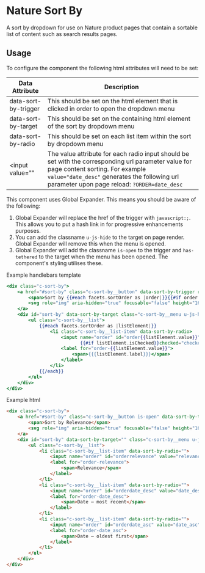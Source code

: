 # Nature Sort By

A sort by dropdown for use on Nature product pages that contain a sortable list of content such as search results pages.

## Usage

To configure the component the following html attributes will need to be set:

| Data Attribute          | Description                                                                                 | 
|-------------------------|---------------------------------------------------------------------------------------------|
| data-sort-by-trigger    | This should be set on the html element that is clicked in order to open the dropdown menu   |
| data-sort-by-target     | This should be set on the containing html element of the sort by dropdown menu              |
| data-sort-by-radio      | This should be set on each list item within the sort by dropdown menu                       |
| <input value=""         | The value attribute for each radio input should be set with the corresponding url parameter value for page content sorting. For example `value="date_desc"` generates the following url parameter upon page reload: `?ORDER=date_desc`  |

This component uses Global Expander. This means you should be aware of the following:
1. Global Expander will replace the href of the trigger with `javascript:;`. This allows you to put a hash link in for progressive enhancements purposes.
2. You can add the classname `u-js-hide` to the target on page render. Global Expander will remove this when the menu is opened. 
3. Global Expander will add the classname `is-open` to the trigger and `has-tethered` to the target when the menu has been opened. The component's styling utilises these.

Example handlebars template
```handlebars
<div class="c-sort-by">
    <a href="#sort-by" class="c-sort-by__button" data-sort-by-trigger role="button" aria-expanded="false">
        <span>Sort by {{#each facets.sortOrder as |order|}}{{#if order.isChecked}}{{{order.label}}}{{/if}}{{/each}}</span>
        <svg role="img" aria-hidden="true" focusable="false" height="16" viewBox="0 0 16 16" width="16" xmlns="http://www.w3.org/2000/svg"><path d="m5.58578644 3-3.29289322-3.29289322c-.39052429-.39052429-.39052429-1.02368927 0-1.41421356s1.02368927-.39052429 1.41421356 0l4 4c.39052429.39052429.39052429 1.02368927 0 1.41421356l-4 4c-.39052429.39052429-1.02368927.39052429-1.41421356 0s-.39052429-1.02368927 0-1.41421356z" transform="matrix(0 1 -1 0 11 3)"></path></svg>
    </a>
    <div id="sort-by" data-sort-by-target class="c-sort-by__menu u-js-hide">
        <ul class="c-sort-by__list">
            {{#each facets.sortOrder as |listElement|}}
                <li class="c-sort-by__list-item" data-sort-by-radio>
                    <input name="order" id="order{{listElement.value}}" value="{{listElement.value}}" type="radio"
                           {{#if listElement.isChecked}}checked="checked"{{/if}}/>
                    <label for="order-{{listElement.value}}">
                        <span>{{{listElement.label}}}</span>
                    </label>
                </li>
            {{/each}}
        </ul>
    </div>
</div>
```

Example html
```html
<div class="c-sort-by">
    <a href="#sort-by" class="c-sort-by__button is-open" data-sort-by-trigger="" aria-expanded="false" role="button">
        <span>Sort by Relevance</span>
        <svg role="img" aria-hidden="true" focusable="false" height="16" viewBox="0 0 16 16" width="16" xmlns="http://www.w3.org/2000/svg"><path d="m5.58578644 3-3.29289322-3.29289322c-.39052429-.39052429-.39052429-1.02368927 0-1.41421356s1.02368927-.39052429 1.41421356 0l4 4c.39052429.39052429.39052429 1.02368927 0 1.41421356l-4 4c-.39052429.39052429-1.02368927.39052429-1.41421356 0s-.39052429-1.02368927 0-1.41421356z" transform="matrix(0 1 -1 0 11 3)"></path></svg>
    </a>
    <div id="sort-by" data-sort-by-target="" class="c-sort-by__menu u-js-hide">
        <ul class="c-sort-by__list">
            <li class="c-sort-by__list-item" data-sort-by-radio="">
                <input name="order" id="orderrelevance" value="relevance" type="radio" checked="checked">
                <label for="order-relevance">
                    <span>Relevance</span>
                </label>
            </li>
            <li class="c-sort-by__list-item" data-sort-by-radio="">
                <input name="order" id="orderdate_desc" value="date_desc" type="radio">
                <label for="order-date_desc">
                    <span>Date — most recent</span>
                </label>
            </li>
            <li class="c-sort-by__list-item" data-sort-by-radio="">
                <input name="order" id="orderdate_asc" value="date_asc" type="radio">
                <label for="order-date_asc">
                    <span>Date — oldest first</span>
                </label>
            </li>
        </ul>
    </div>
</div>
```
